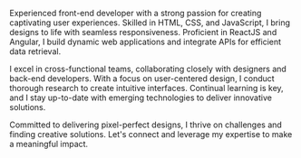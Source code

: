 Experienced front-end developer with a strong passion for creating captivating user experiences. Skilled in HTML, CSS, and JavaScript, I bring designs to life with seamless responsiveness. Proficient in ReactJS and Angular, I build dynamic web applications and integrate APIs for efficient data retrieval.

I excel in cross-functional teams, collaborating closely with designers and back-end developers. With a focus on user-centered design, I conduct thorough research to create intuitive interfaces. Continual learning is key, and I stay up-to-date with emerging technologies to deliver innovative solutions.

Committed to delivering pixel-perfect designs, I thrive on challenges and finding creative solutions. Let's connect and leverage my expertise to make a meaningful impact.